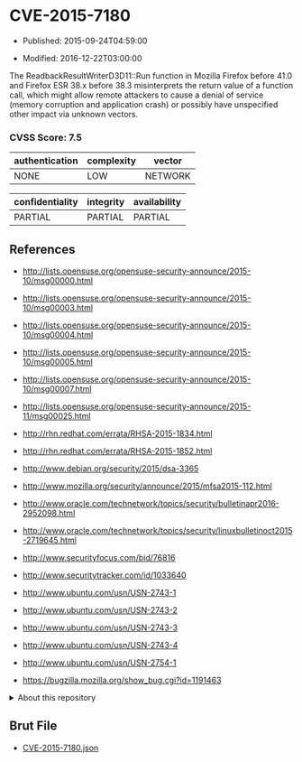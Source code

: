 # CVE-2015-7180

- Published: 2015-09-24T04:59:00

- Modified: 2016-12-22T03:00:00

The ReadbackResultWriterD3D11::Run function in Mozilla Firefox before 41.0 and Firefox ESR 38.x before 38.3 misinterprets the return value of a function call, which might allow remote attackers to cause a denial of service (memory corruption and application crash) or possibly have unspecified other impact via unknown vectors.

### CVSS Score: **7.5**

| authentication | complexity | vector |
| --- | --- | --- |
| NONE | LOW | NETWORK |

| confidentiality | integrity | availability |
| --- | --- | --- |
| PARTIAL | PARTIAL | PARTIAL |

## References

* http://lists.opensuse.org/opensuse-security-announce/2015-10/msg00000.html

* http://lists.opensuse.org/opensuse-security-announce/2015-10/msg00003.html

* http://lists.opensuse.org/opensuse-security-announce/2015-10/msg00004.html

* http://lists.opensuse.org/opensuse-security-announce/2015-10/msg00005.html

* http://lists.opensuse.org/opensuse-security-announce/2015-10/msg00007.html

* http://lists.opensuse.org/opensuse-security-announce/2015-11/msg00025.html

* http://rhn.redhat.com/errata/RHSA-2015-1834.html

* http://rhn.redhat.com/errata/RHSA-2015-1852.html

* http://www.debian.org/security/2015/dsa-3365

* http://www.mozilla.org/security/announce/2015/mfsa2015-112.html

* http://www.oracle.com/technetwork/topics/security/bulletinapr2016-2952098.html

* http://www.oracle.com/technetwork/topics/security/linuxbulletinoct2015-2719645.html

* http://www.securityfocus.com/bid/76816

* http://www.securitytracker.com/id/1033640

* http://www.ubuntu.com/usn/USN-2743-1

* http://www.ubuntu.com/usn/USN-2743-2

* http://www.ubuntu.com/usn/USN-2743-3

* http://www.ubuntu.com/usn/USN-2743-4

* http://www.ubuntu.com/usn/USN-2754-1

* https://bugzilla.mozilla.org/show_bug.cgi?id=1191463

<details>
<summary>About this repository</summary> 

  This repository is part of the project [Live Hack CVE](https://github.com/Live-Hack-CVE). Main website can be found [www.live-hack.org](https://www.live-hack.org) 
  
  Made by [Sn0wAlice](https://github.com/Sn0wAlice) for the people that care about security and need to have a feed of the latest CVEs. Hope you enjoy it, don't forget to star the repo and follow me on [Twitter](https://twitter.com/Sn0wAlice) and [Github](https://github.com/Sn0wAlice). And that is my [personnal website](https://www.alice-snow.me/)

  - [Home Page](https://github.com/Live-Hack-CVE)
  - [Framework](https://github.com/Live-Hack-CVE/cve-framework)
  - [CVE database](https://github.com/Live-Hack-CVE/full_database)
  - [Changelog](https://github.com/Live-Hack-CVE/Changelog)
</details>

## Brut File

* [CVE-2015-7180.json](https://raw.githubusercontent.com/Live-Hack-CVE/full_database/main/cves/2015/CVE-2015-7180.json)

